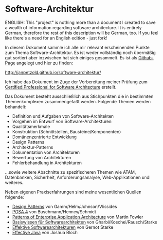 Software-Architektur
====================

ENGLISH: This "project" is nothing more than a document I created to save a wealth of information regarding software architecture. It is entirely German, therefore the rest of this description will be German, too. If you feel like there's a need for an English edition - just fork!

In diesem Dokument sammle ich alle mir relevant erscheinenden Punkte zum Thema Software-Architektur. Es ist weder vollständig noch übermäßig gut sortiert aber inzwischen hat sich einiges gesammelt. Es ist als [Github-Page](http://pages.github.com/) angelegt und hier zu finden:

http://janpetzold.github.io/software-architektur/

Ich habe das Dokument im Zuge der Vorbereitung meiner Prüfung zum [Certified Professional for Software Architecture](http://www.isaqb.org/index.php?option=com_content&view=category&layout=blog&id=11&Itemid=8&lang=de) erstellt.

Das Dokument besteht ausschließlich aus Stichpunkten die in bestimmten Themenkomplexen zusammengefaßt werden. Folgende Themen werden behandelt:

* Definition und Aufgaben von Software-Architekten
* Vorgehen im Entwurf von Software-Architekturen
* Qualitätsmerkmale
* Konstruktion (Schnittstellen, Bausteine/Komponenten)
* Domänenzentrierte Entwicklung
* Design Patterns
* Architektur-Patterns
* Dokumentation von Architekturen
* Bewertung von Architekturen
* Fehlerbehandlung in Architekturen

...sowie weitere Abschnitte zu spezifischeren Themen wie ATAM, Datenbanken, Sicherheit, Anforderungsanalyse, Web-Applikationen und weiteres.

Neben eigenen Praxiserfahrungen sind meine wesentlichen Quellen folgende:

* [Design Patterns](www.amazon.com/Design-Patterns-Elements-Reusable-Object-Oriented/dp/0201633612) von Gamm/Helm/Johnson/Vlissides
* [POSA 4](http://www.amazon.com/Pattern-Oriented-Software-Architecture-Distributed-Computing/dp/0470059028) von Buschmann/Henney/Schmidt
* [Patterns of Enterprise Application Architecture](http://www.amazon.com/Patterns-Enterprise-Application-Architecture-Martin/dp/0321127420) von Martin Fowler
* [Basiswissen für Softwarearchitekten](http://www.amazon.com/Basiswissen-Softwarearchitekten-Weiterbildung-iSAQB-Standard-ebook) von Gharbi/Koschel/Rausch/Starke
* [Effektive Softwarearchitekturen](http://www.amazon.com/Effektive-Softwarearchitekturen-Gernot-Starke/dp/3446427287) von Gernot Starke
* [Effective Java](http://www.amazon.com/Effective-Java-2nd-Joshua-Bloch/dp/0321356683) von Joshua Bloch
